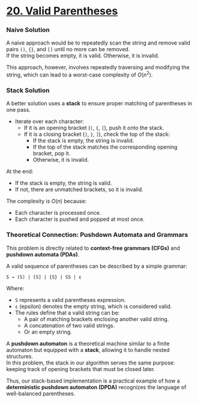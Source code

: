 # [20. Valid Parentheses](https://leetcode.com/problems/valid-parentheses/)

### Naive Solution

A naive approach would be to repeatedly scan the string and remove valid pairs
`()`, `{}`, and `[]` until no more can be removed.\
If the string becomes empty, it is valid. Otherwise, it is invalid.

This approach, however, involves repeatedly traversing and modifying the string,
which can lead to a worst-case complexity of $O(n^2)$.

### Stack Solution

A better solution uses a **stack** to ensure proper matching of parentheses in
one pass.

- Iterate over each character:
  - If it is an opening bracket (`(`, `{`, `[`), push it onto the stack.
  - If it is a closing bracket (`)`, `}`, `]`), check the top of the stack:
    - If the stack is empty, the string is invalid.
    - If the top of the stack matches the corresponding opening bracket, pop it.
    - Otherwise, it is invalid.

At the end:

- If the stack is empty, the string is valid.
- If not, there are unmatched brackets, so it is invalid.

The complexity is $O(n)$ because:

- Each character is processed once.
- Each character is pushed and popped at most once.

### Theoretical Connection: Pushdown Automata and Grammars

This problem is directly related to **context-free grammars (CFGs)** and
**pushdown automata (PDAs)**.

A valid sequence of parentheses can be described by a simple grammar:

`S → (S) | [S] | {S} | SS | ε`

Where:

- `S` represents a valid parentheses expression.
- `ε` (epsilon) denotes the empty string, which is considered valid.
- The rules define that a valid string can be:
  - A pair of matching brackets enclosing another valid string.
  - A concatenation of two valid strings.
  - Or an empty string.

A **pushdown automaton** is a theoretical machine similar to a finite automaton
but equipped with a **stack**, allowing it to handle nested structures.\
In this problem, the stack in our algorithm serves the same purpose: keeping
track of opening brackets that must be closed later.

Thus, our stack-based implementation is a practical example of how a
**deterministic pushdown automaton (DPDA)** recognizes the language of
well-balanced parentheses.
